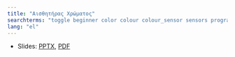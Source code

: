 ```yaml
---
title: "Αισθητήρας Χρώματος"
searchterms: "toggle beginner color colour colour_sensor sensors programming_app colour_sensor color_sensor ipad tablet app reflected_light light_sensor color_mode colour_mode android introduction_to_color_sensor"
lang: "el"
---
```

 <ul>
 <li class="ng-binding">Slides:
 <a href="translations/el/beginner/Color.pptx">PPTX</a>,
 <a href="translations/el/beginner/Color.pdf">PDF</a>
 </li>
 </ul>
